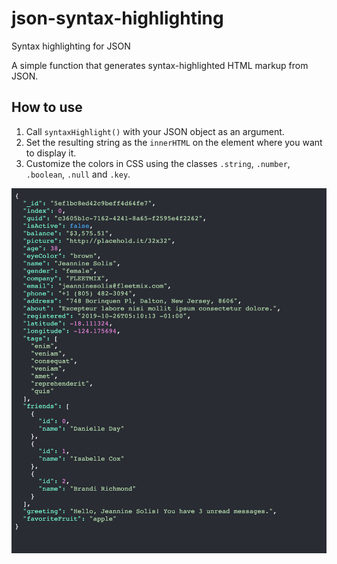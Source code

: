 # json-syntax-highlighting

Syntax highlighting for JSON

A simple function that generates syntax-highlighted HTML markup from JSON.

## How to use

1. Call `syntaxHighlight()` with your JSON object as an argument.
2. Set the resulting string as the `innerHTML` on the element where you want to display it.
3. Customize the colors in CSS using the classes `.string`, `.number`, `.boolean`, `.null` and `.key`.

![screenshot](./screenshot.png)
